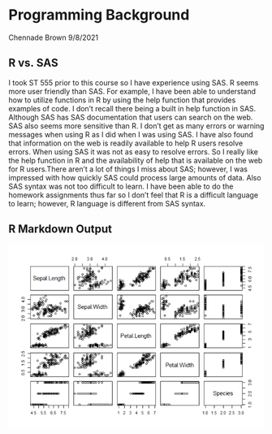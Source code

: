 Programming Background
================
Chennade Brown
9/8/2021

## R vs. SAS

I took ST 555 prior to this course so I have experience using SAS. R
seems more user friendly than SAS. For example, I have been able to
understand how to utilize functions in R by using the help function that
provides examples of code. I don’t recall there being a built in help
function in SAS. Although SAS has SAS documentation that users can
search on the web. SAS also seems more sensitive than R. I don’t get as
many errors or warning messages when using R as I did when I was using
SAS. I have also found that information on the web is readily available
to help R users resolve errors. When using SAS it was not as easy to
resolve errors. So I really like the help function in R and the
availability of help that is available on the web for R users.There
aren’t a lot of things I miss about SAS; however, I was impressed with
how quickly SAS could process large amounts of data. Also SAS syntax was
not too difficult to learn. I have been able to do the homework
assignments thus far so I don’t feel that R is a difficult language to
learn; however, R language is different from SAS syntax.

## R Markdown Output

![](../images/unnamed-chunk-2-1.png)<!-- -->
